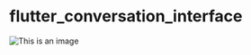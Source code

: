 # flutter_conversation_interface
![This is an image](https://myoctocat.com/assets/images/base-octocat.svg)
